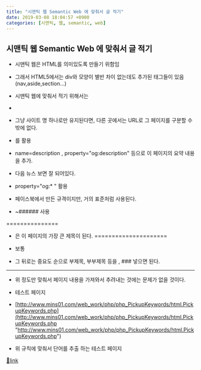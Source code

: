 ```yaml
---
title: "시맨틱 웹 Semantic Web 에 맞춰서 글 적기"
date: 2019-03-08 18:04:57 +0900
categories: [시맨틱, 웹, semantic, web]
---
```


시맨틱 웹 Semantic Web 에 맞춰서 글 적기
-----------------------------

- 시맨틱 웹은 HTML를 의미있도록 만들기 위함임
- 그래서 HTML5에서는 div와 모양이 별반 차이 없는데도 추가된 태그들이 있음(nav,aside,section...)

- 시맨틱 웹에 맞춰서 적기 위해서는
- <title> 에 문서 제목 넣기</title>
- 그냥 사이트 명 하나로만 유지된다면, 다른 곳에서는 URL로 그 페이지를 구분할 수 밖에 없다.

- <meta></meta> 를 활용
- name=description , property="og:description" 등으로 이 페이지의 요약 내용을 추가.
- 다음 뉴스 보면 잘 되어있다.

- property="og:* " 활용
- 페이스북에서 만든 규격이지만, 거의 표준처럼 사용된다.


- ~######  사용


===============


- 은 이 페이지의 가장 큰 제목이 된다.
=====================


- 보통 <title>과 같게 작성하거나 사이트 명을 넣으면 된다.</title>

- 그 뒤로는 중요도 순으로 부제목, 부부제목 등을 , ###  넣으면 된다.


------------------



- 위 정도만 맞춰서 페이지 내용을 가져와서 추려내는 것에는 문제가 없을 것이다.

- 테스트 페이지
- [http://www.mins01.com/web_work/php/php_PickupKeywords/html.PickupKeywords.php](http://www.mins01.com/web_work/php/php_PickupKeywords/html.PickupKeywords.php "http://www.mins01.com/web_work/php/php_PickupKeywords/html.PickupKeywords.php")
- 위 규칙에 맞춰서 단어를 추출 하는 테스트 페이지





[🔗link](http://www.mins01.com/mh/tech/read/1262)